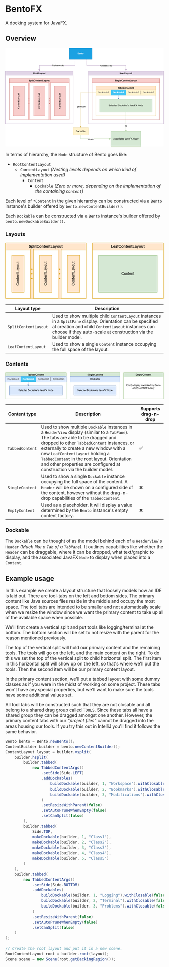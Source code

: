 # BentoFX

A docking system for JavaFX.

## Overview

![overview](assets/overview.png)

In terms of hierarchy, the `Node` structure of Bento goes like:

- `RootContentLayout`
  - `ContentLayout` _(Nesting levels depends on which kind of implementation used)_
    - `Content`
      - `Dockable` _(Zero or more, depending on the implementation of the containing `Content`)_

Each level of `*Content` in the given hierarchy can be constructed via a `Bento` instance's builder offered by `bento.newContentBuilder()`.

Each `Dockable` can be constructed via a `Bento` instance's builder offered by `bento.newDockableBuilder()`.

### Layouts

![layouts](assets/layouts.png)

| Layout type           | Description                                                                                                                                                                                                                       |
|-----------------------|-----------------------------------------------------------------------------------------------------------------------------------------------------------------------------------------------------------------------------------|
| `SplitContentLayout`  | Used to show multiple child `ContentLayout` instances in a `SplitPane` display. Orientation can be specified at creation and child `ContentLayout` instances can choose if they auto-scale at construction via the builder model. |
| `LeafContentLayout`   | Used to show a single `Content` instance occupying the full space of the layout.                                                                                                                                                  |

### Contents

![contents](assets/contents.png)

| Content type    | Description                                                                                                                                                                                                                                                                                                                                                                             | Supports drag-n-drop |
|-----------------|-----------------------------------------------------------------------------------------------------------------------------------------------------------------------------------------------------------------------------------------------------------------------------------------------------------------------------------------------------------------------------------------|----------------------|
| `TabbedContent` | Used to show multiple `Dockable` instances in a `HeaderView` display (similar to a `TabPane`). The tabs are able to be dragged and dropped to other `TabbedContent` instances, or externally to create a new window with a new `LeafContentLayout` holding a `TabbedContent` in the root layout. Orientation and other properties are configured at construction via the builder model. | :white_check_mark:   |
| `SingleContent` | Used to show a single `Dockable` instance occupying the full space of the content. A `Header` will be shown on a configured side of the content, however without the drag-n-drop capabilities of the `TabbedContent`.                                                                                                                                                                   | :x:                  |
| `EmptyContent`  | Used as a placeholder. It will display a value determined by the `Bento` instance's empty content factory.                                                                                                                                                                                                                                                                              | :x:                  |

### Dockable

The `Dockable` can be thought of as the model behind each of a `HeaderView`'s `Header` _(Much like a `Tab` of a `TabPane`)_. 
It outlines capabilities like whether the `Header` can be draggable, where it can be dropped, what text/graphic to display,
and the associated JavaFX `Node` to display when placed into a `Content`.

## Example usage

In this example we create a layout structure that loosely models how an IDE is laid out.
There are tool-tabs on the left and bottom sides. The primary content like Java sources files
reside in the middle and occupy the most space. The tool tabs are intended to be smaller and not
automatically scale when we resize the window since we want the primary content to take up all
of the available space when possible.

We'll first create a vertical split and put tools like logging/terminal at the bottom.
The bottom section will be set to not resize with the parent for the reason mentioned previously.

The top of the vertical split will hold our primary content and the remaining tools.
The tools will go on the left, and the main content on the right. To do this we set the top
of the vertical split to child horizontal split. The first item in this horizontal split will
show up on the left, so that's where we'll put the tools. Then the second item will be our
primary content layout.

In the primary content section, we'll put a tabbed layout with some dummy classes as if you
were in the midst of working on some project. These tabs won't have any special properties,
but we'll want to make sure the tools have some additional values set.

All tool tabs will be constructed such that they are not closable and all belong to a shared
drag group called `TOOLS`. Since these tabs all have a shared group they can be dragged
amongst one another. However, the primary content tabs with our _"project files"_ cannot be
dragged into the areas housing our tools. If you try this out in IntelliJ you'll find it
follows the same behavior.

```java
Bento bento = Bento.newBento();
ContentBuilder builder = bento.newContentBuilder();
ContentLayout layout = builder.vsplit(
    builder.hsplit(
        builder.tabbed(
            new TabbedContentArgs()
                .setSide(Side.LEFT)
                .addDockables(
                    buildDockable(builder, 1, "Workspace").withClosable(false).withDragGroup(TOOLS),
                    buildDockable(builder, 2, "Bookmarks").withClosable(false).withDragGroup(TOOLS),
                    buildDockable(builder, 3, "Modifications").withClosable(false).withDragGroup(TOOLS)
                )
                .setResizeWithParent(false)
                .setAutoPruneWhenEmpty(false)
                .setCanSplit(false)
        ),
        builder.tabbed(
            Side.TOP,
            makeDockable(builder, 1, "Class1"),
            makeDockable(builder, 2, "Class2"),
            makeDockable(builder, 3, "Class3"),
            makeDockable(builder, 4, "Class4"),
            makeDockable(builder, 5, "Class5")
        )
    ),
    builder.tabbed(
        new TabbedContentArgs()
            .setSide(Side.BOTTOM)
            .addDockables(
                buildDockable(builder, 1, "Logging").withClosable(false).withDragGroup(TOOLS),
                buildDockable(builder, 2, "Terminal").withClosable(false).withDragGroup(TOOLS),
                buildDockable(builder, 3, "Problems").withClosable(false).withDragGroup(TOOLS)
            )
            .setResizeWithParent(false)
            .setAutoPruneWhenEmpty(false)
            .setCanSplit(false)
    )
);

// Create the root layout and put it in a new scene.
RootContentLayout root = builder.root(layout);
Scene scene = new Scene(root.getBackingRegion());
```